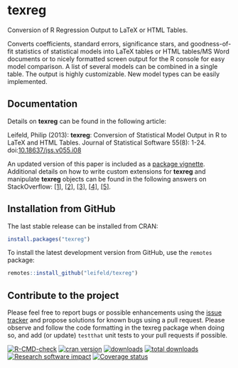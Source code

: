 # texreg

Conversion of R Regression Output to LaTeX or HTML Tables.

Converts coefficients, standard errors, significance stars, and goodness-of-fit statistics of statistical models into LaTeX tables or HTML tables/MS Word documents or to nicely formatted screen output for the R console for easy model comparison. A list of several models can be combined in a single table. The output is highly customizable. New model types can be easily implemented.

## Documentation

Details on **texreg** can be found in the following article:

Leifeld, Philip (2013): **texreg**: Conversion of Statistical Model Output in R to LaTeX and HTML Tables. Journal of Statistical Software 55(8): 1-24. doi:[10.18637/jss.v055.i08](http://dx.doi.org/10.18637/jss.v055.i08)

An updated version of this paper is included as a [package vignette](https://cran.r-project.org/web/packages/texreg/vignettes/texreg.pdf). Additional details on how to write custom extensions for **texreg** and manipulate **texreg** objects can be found in the following answers on StackOverflow: [[1]](http://stackoverflow.com/questions/38894044/print-beautiful-tables-for-h2o-models-in-r/39135080#39135080), [[2]](http://stackoverflow.com/questions/39397194/computing-p-values-in-spatial-econometric-models-why-are-there-inconsistencies/39479191#39479191), [[3]](http://stackoverflow.com/questions/36947477/how-can-i-use-texreg-1-36-4-for-a-relogit-model-estimated-using-zelig-v-5/36968738#36968738), [[4]](http://stackoverflow.com/questions/39143747/how-to-use-texreg-after-clmm-i-want-to-extract-random-effect-components/39507751#39507751), [[5]](http://stackoverflow.com/questions/40176607/r-how-to-get-a-proper-latex-regression-table-from-a-dataframe/40197961#40197961).

## Installation from GitHub

The last stable release can be installed from CRAN:
``` r
install.packages("texreg")
```
To install the latest development version from GitHub, use the `remotes` package:
``` r
remotes::install_github("leifeld/texreg")
```

## Contribute to the project

Please feel free to report bugs or possible enhancements using the [issue tracker](http://github.com/leifeld/texreg/issues) and propose solutions for known bugs using a pull request. Please observe and follow the code formatting in the texreg package when doing so, and add (or update) `testthat` unit tests to your pull requests if possible.

[![R-CMD-check](https://github.com/leifeld/texreg/workflows/R-CMD-check/badge.svg)](https://github.com/leifeld/texreg/actions)
[![cran version](http://www.r-pkg.org/badges/version/texreg)](https://cran.r-project.org/package=texreg)
[![downloads](http://cranlogs.r-pkg.org/badges/texreg)](http://cranlogs.r-pkg.org/badges/texreg)
[![total downloads](http://cranlogs.r-pkg.org/badges/grand-total/texreg)](http://cranlogs.r-pkg.org/badges/grand-total/texreg)
[![Research software impact](http://depsy.org/api/package/cran/texreg/badge.svg)](http://depsy.org/package/r/texreg)
[![Coverage status](https://codecov.io/gh/leifeld/texreg/branch/master/graph/badge.svg)](https://codecov.io/github/leifeld/texreg?branch=master)